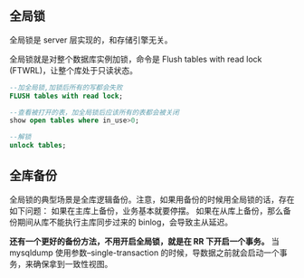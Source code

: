 ## 全局锁

全局锁是 server 层实现的，和存储引擎无关。

全局锁就是对整个数据库实例加锁，命令是 Flush tables with read lock (FTWRL)，让整个库处于只读状态。

```sql
--加全局锁,加锁后所有的写都会失败
FLUSH tables with read lock;

--查看被打开的表，加全局锁后应该所有的表都会被关闭
show open tables where in_use>0;

--解锁
unlock tables;
```

## 全库备份

全局锁的典型场景是全库逻辑备份。注意，如果用备份的时候用全局锁的话，存在如下问题：
如果在主库上备份，业务基本就要停摆。
如果在从库上备份，那么备份期间从库不能执行主库同步过来的 binlog，会导致主从延迟。

**还有一个更好的备份方法，不用开启全局锁，就是在 RR 下开启一个事务。**
当 mysqldump 使用参数–single-transaction 的时候，导数据之前就会启动一个事务，来确保拿到一致性视图。
